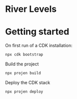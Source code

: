 # River Levels

# Getting started

On first run of a CDK installation:

```sh
npx cdk bootstrap
```

Build the project
```sh
npx projen build
```

Deploy the CDK stack
```sh
npx projen deploy
```

